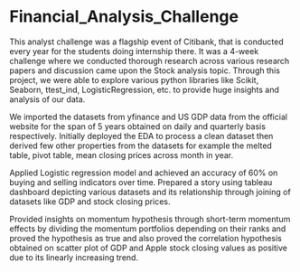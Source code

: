 # Financial_Analysis_Challenge

This analyst challenge was a flagship event of Citibank, that is conducted every year for the students doing internship there. It was a 4-week challenge where we conducted thorough research across various research papers and discussion came upon the Stock analysis topic. Through this project, we were able to explore various python libraries like Scikit, Seaborn, ttest_ind, LogisticRegression, etc. to provide huge insights and analysis of our data.

We imported the datasets from yfinance and US GDP data from the official website for the span of 5 years obtained on daily and quarterly basis respectively. Initially deployed the EDA to process a clean dataset then derived few other properties from the datasets for example the melted table, pivot table, mean closing prices across month in year. 

Applied Logistic regression model and achieved an accuracy of 60% on buying and selling indicators over time. Prepared a story using tableau dashboard depicting various datasets and its relationship through joining of datasets like GDP and stock closing prices.

Provided insights on momentum hypothesis through short-term momentum effects by dividing the momentum portfolios depending on their ranks and proved the hypothesis as true and also proved the correlation hypothesis obtained on scatter plot of GDP and Apple stock closing values as positive due to its linearly increasing trend. 

